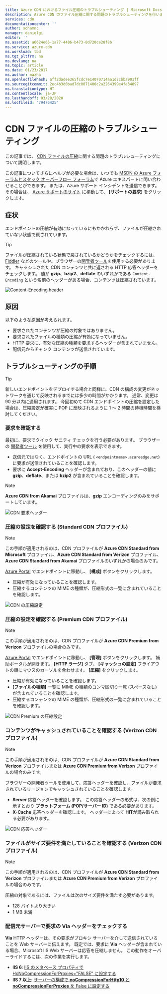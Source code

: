 ```yaml
---
title: Azure CDN におけるファイル圧縮のトラブルシューティング | Microsoft Docs
description: Azure CDN のファイル圧縮に関する問題のトラブルシューティングを行います。
services: cdn
documentationcenter: ''
author: sohamnc
manager: danielgi
editor: ''
ms.assetid: a6624e65-1a77-4486-b473-8d720ce28f8b
ms.service: azure-cdn
ms.workload: tbd
ms.tgt_pltfrm: na
ms.devlang: na
ms.topic: article
ms.date: 01/23/2017
ms.author: mazha
ms.openlocfilehash: aff2dadee365fcdc7e14070714aa1d2cbba901ff
ms.sourcegitcommit: 2ec4b3d0bad7dc0071400c2a2264399e4fe34897
ms.translationtype: HT
ms.contentlocale: ja-JP
ms.lasthandoff: 03/28/2020
ms.locfileid: "79476425"
---
```

# <a name="troubleshooting-cdn-file-compression"></a>CDN ファイルの圧縮のトラブルシューティング
この記事では、 [CDN ファイルの圧縮](cdn-improve-performance.md)に関する問題のトラブルシューティングについて説明します。

この記事についてさらにヘルプが必要な場合は、いつでも [MSDN の Azure フォーラムとスタック オーバーフロー フォーラム](https://azure.microsoft.com/support/forums/)で Azure エキスパートに問い合わせることができます。 または、Azure サポート インシデントを送信できます。 その場合は、 [Azure サポートのサイト](https://azure.microsoft.com/support/options/) に移動して、 **[サポートの要求]** をクリックします。

## <a name="symptom"></a>症状
エンドポイントの圧縮が有効になっているにもかかわらず、ファイルが圧縮されていない状態で戻されています。

> [!TIP]
> ファイルが圧縮されている状態で戻されているかどうかをチェックするには、[Fiddler](https://www.telerik.com/fiddler) などのツールや、ブラウザーの[開発者ツール](https://developer.microsoft.com/microsoft-edge/platform/documentation/f12-devtools-guide/)を使用する必要があります。  キャッシュされた CDN コンテンツと共に返される HTTP 応答ヘッダーをチェックします。  値が **gzip**、**bzip2**、**deflate** のいずれかである `Content-Encoding` という名前のヘッダーがある場合、コンテンツは圧縮されています。
> 
> ![Content-Encoding header](./media/cdn-troubleshoot-compression/cdn-content-header.png)
> 
> 

## <a name="cause"></a>原因
以下のような原因が考えられます。

* 要求されたコンテンツが圧縮の対象ではありません。
* 要求されたファイルの種類の圧縮が有効になっていません。
* HTTP 要求に、有効な圧縮の種類を要求するヘッダーが含まれていません。
* 配信元からチャンク コンテンツが送信されています。

## <a name="troubleshooting-steps"></a>トラブルシューティングの手順
> [!TIP]
> 新しいエンドポイントをデプロイする場合と同様に、CDN の構成の変更がネットワークを通じて反映されるまでには多少の時間がかかります。  通常、変更は 90 分以内に適用されます。  今回初めて CDN エンドポイントの圧縮を設定した場合は、圧縮設定が確実に POP に反映されるように 1 ～ 2 時間の待機時間を検討してください。 
> 
> 

### <a name="verify-the-request"></a>要求を確認する
最初に、要求でクイック サニティ チェックを行う必要があります。  ブラウザーの [開発者ツール](https://developer.microsoft.com/microsoft-edge/platform/documentation/f12-devtools-guide/) を使用して、実行中の要求を表示できます。

* 送信元ではなく、エンドポイントの URL ( `<endpointname>.azureedge.net`) に要求が送信されていることを確認します。
* 要求に **Accept-Encoding** ヘッダーが含まれており、このヘッダーの値に **gzip**、**deflate**、または **bzip2** が含まれていることを確認します。

> [!NOTE]
> **Azure CDN from Akamai** プロファイルは、**gzip** エンコーディングのみをサポートしています。
> 
> 

![CDN 要求ヘッダー](./media/cdn-troubleshoot-compression/cdn-request-headers.png)

### <a name="verify-compression-settings-standard-cdn-profiles"></a>圧縮の設定を確認する (Standard CDN プロファイル)
> [!NOTE]
> この手順が適用されるのは、CDN プロファイルが **Azure CDN Standard from Microsoft** プロファイル、**Azure CDN Standard from Verizon** プロファイル、**Azure CDN Standard from Akamai** プロファイルのいずれかの場合のみです。 
> 
> 

[Azure Portal](https://portal.azure.com) でエンドポイントに移動し、 **[構成]** ボタンをクリックします。

* 圧縮が有効になっていることを確認します。
* 圧縮するコンテンツの MIME の種類が、圧縮形式の一覧に含まれていることを確認します。

![CDN の圧縮設定](./media/cdn-troubleshoot-compression/cdn-compression-settings.png)

### <a name="verify-compression-settings-premium-cdn-profiles"></a>圧縮の設定を確認する (Premium CDN プロファイル)
> [!NOTE]
> この手順が適用されるのは、CDN プロファイルが **Azure CDN Premium from Verizon** プロファイルの場合のみです。
> 
> 

[Azure Portal](https://portal.azure.com) でエンドポイントに移動し、 **[管理]** ボタンをクリックします。  補助ポータルが開きます。  **[HTTP ラージ]** タブ、 **[キャッシュの設定]** フライアウトの順にマウスのカーソルを合わせます。  **[圧縮]** をクリックします。 

* 圧縮が有効になっていることを確認します。
* **[ファイルの種類]** 一覧に MIME の種類のコンマ区切り一覧 (スペースなし) が含まれていることを確認します。
* 圧縮するコンテンツの MIME の種類が、圧縮形式の一覧に含まれていることを確認します。

![CDN Premium の圧縮設定](./media/cdn-troubleshoot-compression/cdn-compression-settings-premium.png)

### <a name="verify-the-content-is-cached-verizon-cdn-profiles"></a>コンテンツがキャッシュされていることを確認する (Verizon CDN プロファイル)
> [!NOTE]
> この手順が適用されるのは、CDN プロファイルが **Azure CDN Standard from Verizon** プロファイルまたは **Azure CDN Premium from Verizon** プロファイルの場合のみです。
> 
> 

ブラウザーの開発者ツールを使用して、応答ヘッダーを確認し、ファイルが要求されているリージョンでキャッシュされていることを確認します。

* **Server** 応答ヘッダーを確認します。  この応答ヘッダーの形式は、次の例に示すとおり **プラットフォーム (POP/サーバー ID)** である必要があります。
* **X-Cache** 応答ヘッダーを確認します。  ヘッダーによって **HIT**が読み取られる必要があります。  

![CDN 応答ヘッダー](./media/cdn-troubleshoot-compression/cdn-response-headers.png)

### <a name="verify-the-file-meets-the-size-requirements-verizon-cdn-profiles"></a>ファイルがサイズ要件を満たしていることを確認する (Verizon CDN プロファイル)
> [!NOTE]
> この手順が適用されるのは、CDN プロファイルが **Azure CDN Standard from Verizon** プロファイルまたは **Azure CDN Premium from Verizon** プロファイルの場合のみです。
> 
> 

圧縮の対象であるには、ファイルは次のサイズ要件を満たす必要があります。

* 128 バイトより大きい
* 1 MB 未満

### <a name="check-the-request-at-the-origin-server-for-a-via-header"></a>配信元サーバーで要求の **Via** ヘッダーをチェックする
**Via** HTTP ヘッダーは、その要求がプロキシ サーバーを介して送信されていることを Web サーバーに伝えます。  既定では、要求に **Via** ヘッダーが含まれている場合、Microsoft IIS Web サーバーは応答を圧縮しません。  この動作をオーバーライドするには、次の作業を実行します。

* **IIS 6**: [IIS のメタベース プロパティで HcNoCompressionForProxies="FALSE" に設定する](/previous-versions/iis/6.0-sdk/ms525390(v=vs.90))
* **IIS 7 以上**: [サーバーの構成で **noCompressionForHttp10** と **noCompressionForProxies** を False に設定する](https://www.iis.net/configreference/system.webserver/httpcompression)

